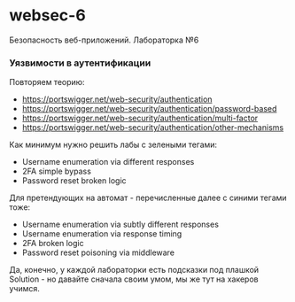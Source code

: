 # websec-6
Безопасность веб-приложений. Лабораторка №6

### Уязвимости в аутентификации

Повторяем теорию: 
- https://portswigger.net/web-security/authentication
- https://portswigger.net/web-security/authentication/password-based
- https://portswigger.net/web-security/authentication/multi-factor
- https://portswigger.net/web-security/authentication/other-mechanisms

Как минимум нужно решить лабы с зелеными тегами:
- Username enumeration via different responses
- 2FA simple bypass
- Password reset broken logic

Для претендующих на автомат - перечисленные далее с синими тегами тоже:
* Username enumeration via subtly different responses
* Username enumeration via response timing
* 2FA broken logic
* Password reset poisoning via middleware

Да, конечно, у каждой лабораторки есть подсказки под плашкой Solution - но давайте сначала своим умом, мы же тут на хакеров учимся.
